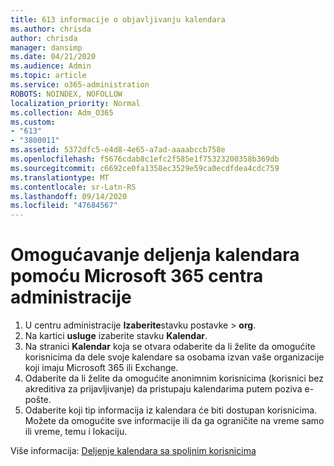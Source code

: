 ```yaml
---
title: 613 informacije o objavljivanju kalendara
ms.author: chrisda
author: chrisda
manager: dansimp
ms.date: 04/21/2020
ms.audience: Admin
ms.topic: article
ms.service: o365-administration
ROBOTS: NOINDEX, NOFOLLOW
localization_priority: Normal
ms.collection: Adm_O365
ms.custom:
- "613"
- "3800011"
ms.assetid: 5372dfc5-e4d8-4e65-a7ad-aaaabccb758e
ms.openlocfilehash: f5676cdab8c1efc2f585e1f75323200358b369db
ms.sourcegitcommit: c6692ce0fa1358ec3529e59ca0ecdfdea4cdc759
ms.translationtype: MT
ms.contentlocale: sr-Latn-RS
ms.lasthandoff: 09/14/2020
ms.locfileid: "47684567"
---
```

# <a name="enable-calendar-sharing-using-the-microsoft-365-admin-center"></a>Omogućavanje deljenja kalendara pomoću Microsoft 365 centra administracije

1. U centru administracije **Izaberite**stavku postavke   >   **org**.
2. Na kartici  **usluge**  izaberite stavku  **Kalendar**.
3. Na stranici  **Kalendar**  koja se otvara odaberite da li želite da omogućite korisnicima da dele svoje kalendare sa osobama izvan vaše organizacije koji imaju Microsoft 365 ili Exchange.
4. Odaberite da li želite da omogućite anonimnim korisnicima (korisnici bez akreditiva za prijavljivanje) da pristupaju kalendarima putem poziva e-pošte.
5. Odaberite koji tip informacija iz kalendara će biti dostupan korisnicima. Možete da omogućite sve informacije ili da ga ograničite na vreme samo ili vreme, temu i lokaciju.

Više informacija: [Deljenje kalendara sa spoljnim korisnicima](https://docs.microsoft.com/microsoft-365/admin/manage/share-calendars-with-external-users)
